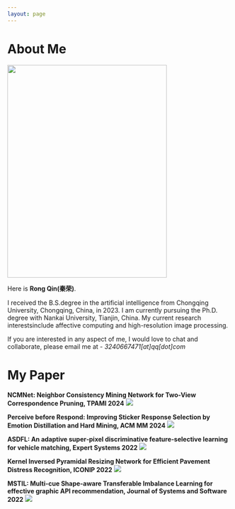 ```yaml
---
layout: page
---
```


# About Me

<img src="https://qinrong-nku.github.io/qr.jpg" class="floatpic" width="360" height="480">

Here is **Rong Qin(秦荣)**.

I received the B.S.degree in the artificial intelligence from Chongqing University, Chongqing, China, in 2023. I am currently pursuing the Ph.D. degree with Nankai University, Tianjin, China. My current research interestsinclude affective computing and high-resolution image processing.

If you are interested in any aspect of me, I would love to chat and collaborate, please email me at - *3240667471[at]qq[dot]com*

# My Paper
**NCMNet: Neighbor Consistency Mining Network for Two-View Correspondence Pruning, TPAMI 2024**
<img src="https://qinrong-nku.github.io/NCMNet.png">

**Perceive before Respond: Improving Sticker Response Selection by Emotion Distillation and Hard Mining, ACM MM 2024**
<img src="https://qinrong-nku.github.io/Perceive.png">

**ASDFL: An adaptive super‐pixel discriminative feature‐selective learning for vehicle matching, Expert Systems 2022**
<img src="https://qinrong-nku.github.io/ASDFL.png">

**Kernel Inversed Pyramidal Resizing Network for Efficient Pavement Distress Recognition, ICONIP 2022**
<img src="https://qinrong-nku.github.io/Kernel.png">

**MSTIL: Multi-cue Shape-aware Transferable Imbalance Learning for effective graphic API recommendation, Journal of Systems and Software 2022**
<img src="https://qinrong-nku.github.io/MSTIL.png">

